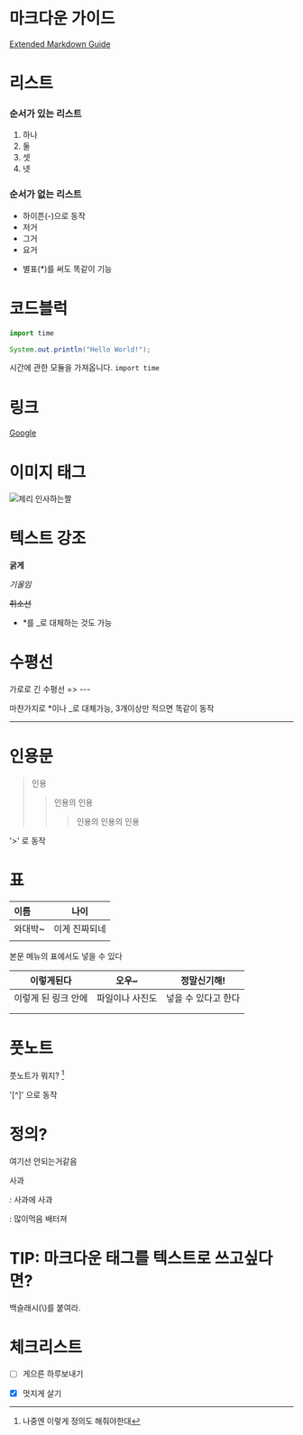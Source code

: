 # 마크다운 가이드

[Extended Markdown Guide](https://www.markdownguide.org/extended-syntax/#fn:1)



# 리스트

### 순서가 있는 리스트

1. 하나
2. 둘
3. 셋
4. 넷

### 순서가 없는 리스트

- 하이픈(-)으로 동작
- 저거
- 그거
- 요거

* 별표(*)를 써도 똑같이 기능



# 코드블럭

```python
import time
```

```java
System.out.println("Hello World!");
```

시간에 관한 모듈을 가져옵니다. `import time`



# 링크

[Google](https://www.google.com/)



# 이미지 태그

![제리 인사하는짤](C:/Users/LG/Pictures/Saved%20Pictures/%EC%82%AC%EC%A7%84/%EC%A7%A4/GIF/994F5D3A5E3937B014.gif)



# 텍스트 강조

**굵게**

*기울임*

~~취소선~~

- *를 _로 대체하는 것도 가능



# 수평선

가로로 긴 수평선 => ---

마찬가지로 *이나 _로 대체가능, 3개이상만 적으면 똑같이 동작

---



# 인용문

> 인용
>
> > 인용의 인용
> >
> > > 인용의 인용의 인용

'>' 로 동작



# 표

| 이름    | 나이          |
| :------ | ------------- |
| 와대박~ | 이게 진짜되네 |
|         |               |

본문 메뉴의 표에서도 넣을 수 있다

|     이렇게된다      |      오우~      |     정말신기해!     |
| :-----------------: | :-------------: | :-----------------: |
| 이렇게 된 링크 안에 | 파일이나 사진도 | 넣을 수 있다고 한다 |
|                     |                 |                     |
|                     |                 |                     |



# 풋노트

풋노트가 뭐지? [^각주다 각주]

'[^]' 으로 동작

[^각주다 각주]: 나중엔 이렇게 정의도 해줘야한대



# 정의?

여기선 안되는거같음

사과

:	사과에 사과

:	많이먹음 배터져



#  TIP: 마크다운 태그를 텍스트로 쓰고싶다면?

백슬래시(\\)를 붙여라.



# 체크리스트

- [ ] 게으른 하루보내기
- [x] 멋지게 살기

